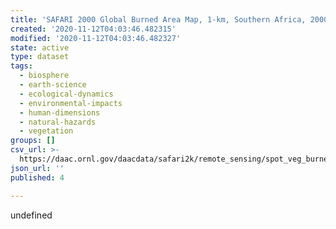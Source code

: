 ```yaml
---
title: 'SAFARI 2000 Global Burned Area Map, 1-km, Southern Africa, 2000'
created: '2020-11-12T04:03:46.482315'
modified: '2020-11-12T04:03:46.482327'
state: active
type: dataset
tags:
  - biosphere
  - earth-science
  - ecological-dynamics
  - environmental-impacts
  - human-dimensions
  - natural-hazards
  - vegetation
groups: []
csv_url: >-
  https://daac.ornl.gov/daacdata/safari2k/remote_sensing/spot_veg_burned/comp/gba2000_country_vegetation_2000.csv
json_url: ''
published: 4

---
```

undefined
